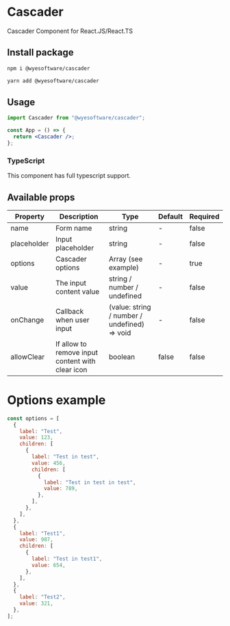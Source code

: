 # Cascader

Cascader Component for React.JS/React.TS

## Install package

```bash
npm i @wyesoftware/cascader
```

```bash
yarn add @wyesoftware/cascader
```

## Usage

```jsx
import Cascader from "@wyesoftware/cascader";

const App = () => {
  return <Cascader />;
};
```

### TypeScript

This component has full typescript support.

## Available props

| Property    | Description                                      | Type                                         | Default | Required |
| ----------- | ------------------------------------------------ | -------------------------------------------- | ------- | -------- |
| name        | Form name                                        | string                                       | -       | false    |
| placeholder | Input placeholder                                | string                                       | -       | false    |
| options     | Cascader options                                 | Array (see example)                          | -       | true     |
| value       | The input content value                          | string / number / undefined                  | -       | false    |
| onChange    | Callback when user input                         | (value: string / number / undefined) => void | -       | false    |
| allowClear  | If allow to remove input content with clear icon | boolean                                      | false   | false    |

# Options example

```jsx
const options = [
  {
    label: "Test",
    value: 123,
    children: [
      {
        label: "Test in test",
        value: 456,
        children: [
          {
            label: "Test in test in test",
            value: 789,
          },
        ],
      },
    ],
  },
  {
    label: "Test1",
    value: 987,
    children: [
      {
        label: "Test in test1",
        value: 654,
      },
    ],
  },
  {
    label: "Test2",
    value: 321,
  },
];
```
